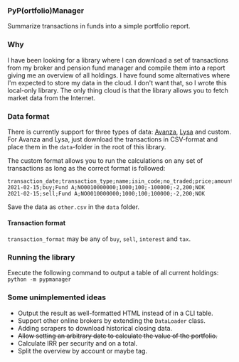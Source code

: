 ### PyP(ortfolio)Manager

Summarize transactions in funds into a simple portfolio report.

### Why

I have been looking for a library where I can download a set of transactions from my broker and pension fund manager and compile them into a report giving me an overview of all holdings. I have found some alternatives where I'm expected to store my data in the cloud. I don't want that, so I wrote this local-only library. The only thing cloud is that the library allows you to fetch market data from the Internet.

### Data format

There is currently support for three types of data: [Avanza](https://www.avanza.se/start), [Lysa](https://www.lysa.se/) and custom. For Avanza and Lysa, just download the transactions in CSV-format and place them in the `data`-folder in the root of this library.

The custom format allows you to run the calculations on any set of transactions as long as the correct format is followed:

```
transaction_date;transaction_type;name;isin_code;no_traded;price;amount;commission;currency
2021-02-15;buy;Fund A;NO0010000000;1000;100;-100000;-2,200;NOK
2021-02-15;sell;Fund A;NO0010000000;1000;100;100000;-2,200;NOK
```

Save the data as `other.csv` in the `data` folder.

#### Transaction format

`transaction_format` may be any of `buy`, `sell`, `interest` and `tax`.

### Running the library

Execute the following command to output a table of all current holdings: `python -m pypmanager`


### Some unimplemented ideas
- Output the result as well-formatted HTML instead of in a CLI table.
- Support other online brokers by extending the `DataLoader` class.
- Adding scrapers to download historical closing data.
- <s>Allow setting an arbitrary date to calculate the value of the portfolio.</s>
- Calculate IRR per security and on a total.
- Split the overview by account or maybe tag.
